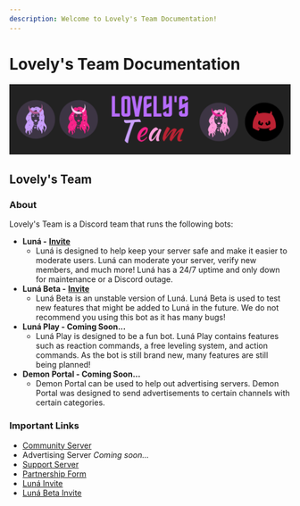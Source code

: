 ```yaml
---
description: Welcome to Lovely's Team Documentation!
---
```


# Lovely's Team Documentation

![](.gitbook/assets/lovelys-team-banner.png)

## Lovely's Team

### About

Lovely's Team is a Discord team that runs the following bots:

* **Luná -** [**Invite**](https://discord.com/oauth2/authorize?client_id=826216708867620905&permissions=8&scope=bot%20applications.commands)
  * Luná is designed to help keep your server safe and make it easier to moderate users. Luná can moderate your server, verify new members, and much more! Luná has a 24/7 uptime and only down for maintenance or a Discord outage.
* **Luná Beta -** [**Invite**](https://discord.com/oauth2/authorize?client_id=848038043897561129&permissions=8&scope=bot%20applications.commands)
  * Luná Beta is an unstable version of Luná. Luná Beta is used to test new features that might be added to Luná in the future. We do not recommend you using this bot as it has many bugs!
* **Luná Play - Coming Soon...**
  * Luná Play is designed to be a fun bot. Luná Play contains features such as reaction commands, a free leveling system, and action commands. As the bot is still brand new, many features are still being planned!
* **Demon Portal - Coming Soon...**
  * Demon Portal can be used to help out advertising servers. Demon Portal was designed to send advertisements to certain channels with certain categories.

### Important Links

* [Community Server](https://discord.com/invite/QNKr7tpQzW)
* Advertising Server _Coming soon..._
* [Support Server](https://discord.com/invite/SwsPSXvATk)
* [Partnership Form](https://forms.gle/ZPx5thxrToLsGVkG8)
* [Luná Invite](https://discord.com/oauth2/authorize?client_id=826216708867620905&permissions=8&scope=bot%20applications.commands)
* [Luná Beta Invite](https://discord.com/oauth2/authorize?client_id=848038043897561129&permissions=8&scope=bot%20applications.commands)

